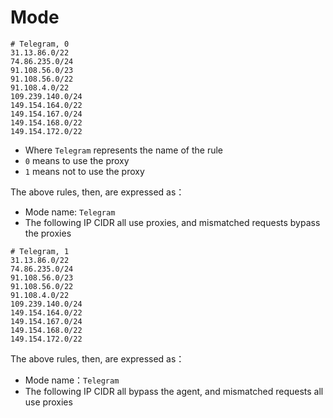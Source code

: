 # Mode
```
# Telegram, 0
31.13.86.0/22
74.86.235.0/24
91.108.56.0/23
91.108.56.0/22
91.108.4.0/22
109.239.140.0/24
149.154.164.0/22
149.154.167.0/24
149.154.168.0/22
149.154.172.0/22
```
- Where `Telegram` represents the name of the rule
- `0` means to use the proxy
- `1` means not to use the proxy

The above rules, then, are expressed as：
- Mode name: `Telegram`
- The following IP CIDR all use proxies, and mismatched requests bypass the proxies

```
# Telegram, 1
31.13.86.0/22
74.86.235.0/24
91.108.56.0/23
91.108.56.0/22
91.108.4.0/22
109.239.140.0/24
149.154.164.0/22
149.154.167.0/24
149.154.168.0/22
149.154.172.0/22
```
The above rules, then, are expressed as：
- Mode name：`Telegram`
- The following IP CIDR all bypass the agent, and mismatched requests all use proxies